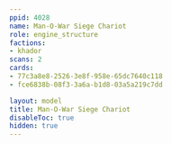 ```yaml
---
ppid: 4028
name: Man-O-War Siege Chariot
role: engine_structure
factions:
- khador
scans: 2
cards:
- 77c3a8e8-2526-3e8f-958e-65dc7640c118
- fce6838b-08f3-3a6a-b1d8-03a5a219c7dd

layout: model
title: Man-O-War Siege Chariot
disableToc: true
hidden: true
---
```

